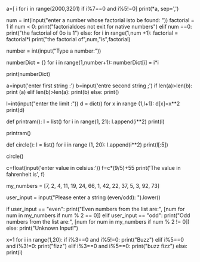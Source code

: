 a=[ i for i in range(2000,3201) if i%7==0 and i%5!=0]
print(*a, sep=',')



num = int(input("enter a number whose factorial isto be found: "))
factorial = 1 
if num < 0:
    print("factorialdoes not exit for native numbers")
elif num ==0:
    print("the factorial of 0o is 1")
else:
    for i in range(1,num +1):
        factorial = factorial*i
    print("the factorial of",num,"is",factorial)

    

number = int(input("Type a number:"))

numberDict = {}
for i in range(1,number+1):
    numberDict[i] = i*i 

print(numberDict)



a=input('enter first string :')
b=input('entre second string ;')
if len(a)>len(b):
    print (a)
elif len(b)>len(a):
    print(b)
else:
    print()




l=int(input("enter the limit :"))
d = dict()
for x in range (1,l+1):
    d[x]=x**2
    print(d)




def printram():
    l = list()
    for i in range(1, 21):
        l.append(i**2)
    print(l)
    
printram()




 def circle():
    l = list()
    for i in range (1, 20):
        l.append(i**2)
    print(l[:5])
    
circle()



c=float(input('enter value in celsius:'))
f=c*(9/5)+55
print('The value in fahrenheit is', f)




my_numbers = [7, 2, 4, 11, 19, 24, 66, 1, 42, 22, 37, 5, 3, 92, 73]

user_input = input("Please enter a string (even/odd): ").lower()

if user_input == "even":
    print("Even numbers from the list are:", [num for num in my_numbers if num % 2 == 0])
elif user_input == "odd":
    print("Odd numbers from the list are:", [num for num in my_numbers if num % 2 != 0])
else:
    print("Unknown Input!")








x=1
for i in range(1,20):
    if i%3==0 and i%5!=0:
        print("Buzz")
    elif i%5==0 and i%3!=0:
        print("fizz")
    elif i%3==0 and i%5==0:
        print("buzz fizz")
    else:
        print(i)




